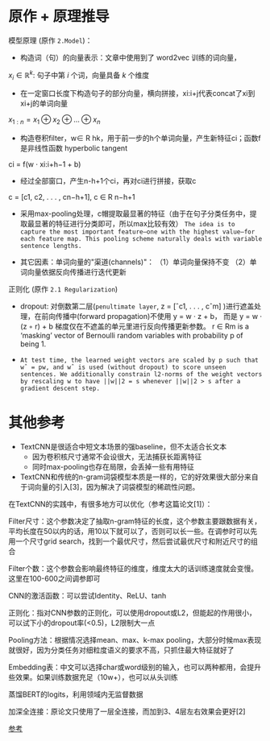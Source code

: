 # 原作 + 原理推导

模型原理 (原作 `2.Model`)：

- 构造词（句）的向量表示：文章中使用到了 word2vec 训练的词向量，

$x_{i} \in \mathbb{R}^{k}$: 句子中第 $i$ 个词，向量具备 $k$ 个维度

- 在一定窗口长度下构造句子的部分向量，横向拼接，xi:i+j代表concat了xi到xi+j的单词向量

$x_{1:n}= x_{1} \oplus x_{2} \oplus . . . \oplus x_{n}$

- 构造卷积filter，w∈ R hk，用于前一步的h个单词向量，产生新特征ci；函数f 是非线性函数 hyperbolic tangent

ci = f(w · xi:i+h−1 + b)

- 经过全部窗口，产生n-h+1个ci，再对ci进行拼接，获取c

c = [c1, c2, . . . , cn−h+1], c ∈ R n−h+1

- 采用max-pooling处理，c帽提取最显著的特征（由于在句子分类任务中，提取最显著的特征进行分类即可，所以max比较有效）
`The idea is to capture the most important feature—one with the highest value—for
each feature map. This pooling scheme naturally
deals with variable sentence lengths.`

- 其它因素：单词向量的"渠道(channels)"： （1）单词向量保持不变 （2）单词向量依据反向传播进行迭代更新

正则化 (原作 `2.1 Regularization`)

- dropout: 对倒数第二层(`penultimate layer`, z = [ˆc1, . . . , cˆm] )进行遮盖处理，在前向传播中(forward propagation)不使用 y = w · z + b， 而是 y = w · (z ◦ r) + b 梯度仅在不遮盖的单元里进行反向传播更新参数。
r ∈ Rm is a ‘masking’ vector of Bernoulli random variables with probability p of being 1.

- `At test time, the learned weight vectors are scaled by p such that wˆ = pw, and wˆ is used (without dropout) to score unseen sentences. We additionally constrain l2-norms of the weight vectors by rescaling w to have ||w||2 = s whenever ||w||2 > s after a gradient descent step.`

# 其他参考

- TextCNN是很适合中短文本场景的强baseline，但不太适合长文本
  - 因为卷积核尺寸通常不会设很大，无法捕获长距离特征
  - 同时max-pooling也存在局限，会丢掉一些有用特征
- TextCNN和传统的n-gram词袋模型本质是一样的，它的好效果很大部分来自于词向量的引入[3]，因为解决了词袋模型的稀疏性问题。

在TextCNN的实践中，有很多地方可以优化（参考这篇论文[1]）：

Filter尺寸：这个参数决定了抽取n-gram特征的长度，这个参数主要跟数据有关，平均长度在50以内的话，用10以下就可以了，否则可以长一些。在调参时可以先用一个尺寸grid search，找到一个最优尺寸，然后尝试最优尺寸和附近尺寸的组合

Filter个数：这个参数会影响最终特征的维度，维度太大的话训练速度就会变慢。这里在100-600之间调参即可

CNN的激活函数：可以尝试Identity、ReLU、tanh

正则化：指对CNN参数的正则化，可以使用dropout或L2，但能起的作用很小，可以试下小的dropout率(<0.5)，L2限制大一点

Pooling方法：根据情况选择mean、max、k-max pooling，大部分时候max表现就很好，因为分类任务对细粒度语义的要求不高，只抓住最大特征就好了

Embedding表：中文可以选择char或word级别的输入，也可以两种都用，会提升些效果。如果训练数据充足（10w+），也可以从头训练

蒸馏BERT的logits，利用领域内无监督数据

加深全连接：原论文只使用了一层全连接，而加到3、4层左右效果会更好[2]

[参考](https://mp.weixin.qq.com/s?__biz=MzAxMTk4NDkwNw==&mid=2247485854&idx=1&sn=040d51b0424bdee66f96d63d4ecfbe7e&chksm=9bb980faacce09ec069afa79c903b1e3a5c0d3679c41092e16b2fdd6949aa059883474d0c2af&token=793481651&lang=zh_CN&scene=21#wechat_redirect)

